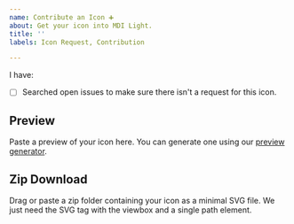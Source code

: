 ```yaml
---
name: Contribute an Icon ➕
about: Get your icon into MDI Light. 
title: ''
labels: Icon Request, Contribution

---
```


I have:

- [ ] Searched open issues to make sure there isn't a request for this icon.


## Preview

Paste a preview of your icon here. You can generate one using our [preview generator](https://pictogrammers.com/tools/github/).

## Zip Download

Drag or paste a zip folder containing your icon as a minimal SVG file. We just need the SVG tag with the viewbox and a single path element.
